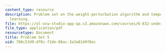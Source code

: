 ```yaml
---
content_type: resource
description: Problem set on the weight-perturbation algorithm and temporal difference
  learning.
file: https://ol-ocw-studio-app-qa.s3.amazonaws.com/courses/6-832-underactuated-robotics-spring-2009/706c53d9df0cf2de08ac3a3a0149f8ec_MIT6_832s09_pset05.pdf
file_type: application/pdf
resourcetype: Document
title: Problem Set 5
uid: 706c53d9-df0c-f2de-08ac-3a3a0149f8ec
---
```

